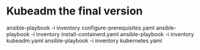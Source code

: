 # Kubeadm the final version
ansible-playbook -i inventory configure-prerequisites.yaml
ansible-playbook -i inventory install-containerd.yaml
ansible-playbook -i inventory kubeadm.yaml
ansible-playbook -i inventory kubernetes.yaml


